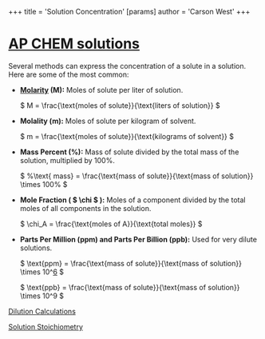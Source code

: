 +++
 title = 'Solution Concentration'
[params]
	author = 'Carson West'
+++
# [AP CHEM solutions](./../ap-chem-solutions/)
Several methods can express the concentration of a solute in a solution.  Here are some of the most common:

* **[Molarity](./../molarity/) (M):**  Moles of solute per liter of solution.

     $ M = \frac{\text{moles of solute}}{\text{liters of solution}} $ 

* **Molality (m):** Moles of solute per kilogram of solvent.

     $ m = \frac{\text{moles of solute}}{\text{kilograms of solvent}} $ 

* **Mass Percent (%):** Mass of solute divided by the total mass of the solution, multiplied by 100%.

     $ \%\text{ mass} = \frac{\text{mass of solute}}{\text{mass of solution}} \times 100\% $ 

* **Mole Fraction ( $ \chi $ ):** Moles of a component divided by the total moles of all components in the solution.

     $ \chi_A = \frac{\text{moles of A}}{\text{total moles}} $ 

* **Parts Per Million (ppm) and Parts Per Billion (ppb):**  Used for very dilute solutions.

     $ \text{ppm} = \frac{\text{mass of solute}}{\text{mass of solution}} \times 10^[6](./../6/) $ 

     $ \text{ppb} = \frac{\text{mass of solute}}{\text{mass of solution}} \times 10^9 $ 

[Dilution Calculations](./../dilution-calculations/)

[Solution Stoichiometry](./../solution-stoichiometry/)

